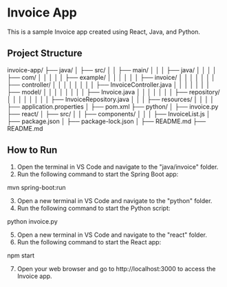 # Invoice App

This is a sample Invoice app created using React, Java, and Python.

## Project Structure

invoice-app/
├── java/
│   ├── src/
│   │   ├── main/
│   │   │   ├── java/
│   │   │   │   ├── com/
│   │   │   │   │   ├── example/
│   │   │   │   │   │   ├── invoice/
│   │   │   │   │   │   │   ├── controller/
│   │   │   │   │   │   │   │   ├── InvoiceController.java
│   │   │   │   │   │   │   ├── model/
│   │   │   │   │   │   │   │   ├── Invoice.java
│   │   │   │   │   │   │   ├── repository/
│   │   │   │   │   │   │   │   ├── InvoiceRepository.java
│   │   │   ├── resources/
│   │   │   │   ├── application.properties
│   ├── pom.xml
├── python/
│   ├── invoice.py
├── react/
│   ├── src/
│   │   ├── components/
│   │   │   ├── InvoiceList.js
│   ├── package.json
│   ├── package-lock.json
│   ├── README.md
├── README.md



## How to Run

1. Open the terminal in VS Code and navigate to the "java/invoice" folder.
2. Run the following command to start the Spring Boot app:


mvn spring-boot:run

3. Open a new terminal in VS Code and navigate to the "python" folder.
4. Run the following command to start the Python script:


python invoice.py

5. Open a new terminal in VS Code and navigate to the "react" folder.
6. Run the following command to start the React app:


npm start

7. Open your web browser and go to http://localhost:3000 to access the Invoice app.